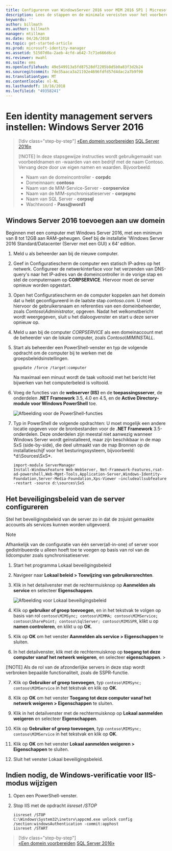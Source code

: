```yaml
---
title: Configureren van WindowsServer 2016 voor MIM 2016 SP1 | Microsoft Docs
description: Lees de stappen en de minimale vereisten voor het voorbereiden van Windows Server 2016 om te werken met MIM 2016 SP1.
keywords: ''
author: billmath
ms.author: billmath
manager: mtillman
ms.date: 04/26/2018
ms.topic: get-started-article
ms.prod: microsoft-identity-manager
ms.assetid: 51507d0a-2aeb-4cfd-a642-7c71e666d6cd
ms.reviewer: mwahl
ms.suite: ems
ms.openlocfilehash: 49e549913a5fd87528df2205b8d5b0a83f3d2b24
ms.sourcegitcommit: 7de35aaca3a21192e4696fdfd57d4dac2a7b9f90
ms.translationtype: MT
ms.contentlocale: nl-NL
ms.lasthandoff: 10/16/2018
ms.locfileid: "49358241"
---
```

# <a name="set-up-an-identity-management-servers-windows-server-2016"></a>Een identity management servers instellen: Windows Server 2016

> [!div class="step-by-step"]
> [«Een domein voorbereiden](preparing-domain.md)
> [SQL Server 2016»](prepare-server-sql2016.md)
> 
> [!NOTE]
> In deze stapsgewijze instructies wordt gebruikgemaakt van voorbeeldnamen en -waarden van een bedrijf met de naam Contoso. Vervang deze door uw eigen namen en waarden. Bijvoorbeeld:
> - Naam van de domeincontroller - **corpdc**
> - Domeinnaam: **contoso**
> - Naam van de MIM-Service-Server - **corpservice**
> - Naam van de MIM-synchronisatieserver - **corpsync**
> - Naam van SQL Server - **corpsql**
> - Wachtwoord - <strong>Pass@word1</strong>

## <a name="join-windows-server-2016-to-your-domain"></a>Windows Server 2016 toevoegen aan uw domein

Beginnen met een computer met Windows Server 2016, met een minimum van 8 tot 12GB aan RAM-geheugen. Geef bij de installatie 'Windows Server 2016 Standard/Datacenter (Server met een GUI) x 64' edition.

1. Meld u als beheerder aan bij de nieuwe computer.

2. Geef in Configuratiescherm de computer een statisch IP-adres op het netwerk. Configureer de netwerkinterface voor het verzenden van DNS-query's naar het IP-adres van de domeincontroller in de vorige stap en stel de computernaam op **CORPSERVICE**.  Hiervoor moet de server opnieuw worden opgestart.

3. Open het Configuratiescherm en de computer koppelen aan het domein dat u hebt geconfigureerd in de laatste stap *contoso.com*.  U moet hiervoor de gebruikersnaam en referenties van een domeinbeheerder, zoals *Contoso\Administrator*, opgeven.  Nadat het welkomstbericht wordt weergegeven, sluit u het dialoogvenster en start u deze server opnieuw op.

4. Meld u aan bij de computer *CORPSERVICE* als een domeinaccount met de beheerder van de lokale computer, zoals *Contoso\MIMINSTALL*.


5. Start als beheerder een PowerShell-venster en typ de volgende opdracht om de computer bij te werken met de groepsbeleidsinstellingen.

    ```
    gpupdate /force /target:computer
    ```

    Na maximaal een minuut wordt de taak voltooid met het bericht Het bijwerken van het computerbeleid is voltooid.

6. Voeg de functies van de **webserver (IIS)** en de **toepassingsserver**, de onderdelen **.NET Framework** 3.5, 4.0 en 4.5, en de **Active Directory-module voor Windows PowerShell** toe.

    ![Afbeelding voor de PowerShell-functies](media/MIM-DeployWS2.png)

7. Typ in PowerShell de volgende opdrachten: U moet mogelijk een andere locatie opgeven voor de bronbestanden voor de **.NET Framework** 3.5-onderdelen. Deze onderdelen zijn meestal niet aanwezig wanneer Windows Server wordt geïnstalleerd, maar zijn beschikbaar in de map SxS (side-by-side), die deel uitmaakt van de map Bronnen op de installatieschijf voor het besturingssysteem, bijvoorbeeld: *d:\Sources\SxS\*.

    ```
    import-module ServerManager
    Install-WindowsFeature Web-WebServer, Net-Framework-Features,rsat-ad-powershell,Web-Mgmt-Tools,Application-Server,Windows-Identity-Foundation,Server-Media-Foundation,Xps-Viewer –includeallsubfeature -restart -source d:\sources\SxS
    ```

## <a name="configure-the-server-security-policy"></a>Het beveiligingsbeleid van de server configureren

Stel het beveiligingsbeleid van de server zo in dat de zojuist gemaakte accounts als services kunnen worden uitgevoerd.
> [!NOTE] 
> Afhankelijk van de configuratie van één server(all-in-one) of server voor gedistribueerde u alleen hoeft toe te voegen op basis van rol van de lidcomputer zoals synchronisatieserver. 

1. Start het programma Lokaal beveiligingsbeleid

2. Navigeer naar **Lokaal beleid > Toewijzing van gebruikersrechten**.

3. Klik in het detailvenster met de rechtermuisknop op **Aanmelden als service** en selecteer **Eigenschappen**.

    ![Afbeelding voor Lokaal beveiligingsbeleid](media/MIM-DeployWS3.png)

4. Klik op **gebruiker of groep toevoegen**, en in het tekstvak te volgen op basis van rol `contoso\MIMSync; contoso\MIMMA; contoso\MIMService; contoso\SharePoint; contoso\SqlServer; contoso\MIMSSPR`, klikt u op **namen controleren**, en klikt u op **OK**.

5. Klik op **OK** om het venster **Aanmelden als service > Eigenschappen** te sluiten.

6.  In het detailvenster, klik met de rechtermuisknop op **toegang tot deze computer vanaf het netwerk weigeren**, en selecteer **eigenschappen**. >

[!NOTE] Als de rol van de afzonderlijke servers in deze stap wordt verbroken bepaalde functionaliteit, zoals de SSPR-functie.

7. Klik op **Gebruiker of groep toevoegen**, typ `contoso\MIMSync; contoso\MIMService` in het tekstvak en klik op **OK**.

8. Klik op **OK** om het venster **Toegang tot deze computer vanaf het netwerk weigeren > Eigenschappen** te sluiten.

9. Klik in het detailvenster met de rechtermuisknop op **Lokaal aanmelden weigeren** en selecteer **Eigenschappen**.

10. Klik op **Gebruiker of groep toevoegen**, typ `contoso\MIMSync; contoso\MIMService` in het tekstvak en klik op **OK**.

11. Klik op **OK** om het venster **Lokaal aanmelden weigeren > Eigenschappen** te sluiten.

12. Sluit het venster Lokaal beveiligingsbeleid.


## <a name="change-the-iis-windows-authentication-mode-if-needed"></a>Indien nodig, de Windows-verificatie voor IIS-modus wijzigen

1.  Open een PowerShell-venster.

2.  Stop IIS met de opdracht *iisreset /STOP*

    ```
    iisreset /STOP
    C:\Windows\System32\inetsrv\appcmd.exe unlock config /section:windowsAuthentication -commit:apphost
    iisreset /START
    ```

> [!div class="step-by-step"]  
> [«Een domein voorbereiden](preparing-domain.md)
> [SQL Server 2016»](prepare-server-sql2016.md)
